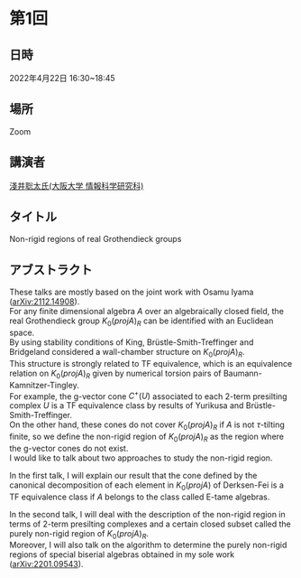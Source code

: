 <script type="text/x-mathjax-config">MathJax.Hub.Config({tex2jax:{inlineMath:[['\$','\$'],['\\(','\\)']],processEscapes:true},CommonHTML: {matchFontHeight:false}});</script>
<script type="text/javascript" async src="https://cdnjs.cloudflare.com/ajax/libs/mathjax/2.7.1/MathJax.js?config=TeX-MML-AM_CHTML"></script>


# 第1回
## 日時
2022年4月22日 16:30~18:45
## 場所
Zoom
## 講演者
[淺井聡太氏(大阪大学 情報科学研究科)](https://researchmap.jp/sotaasai)
## タイトル
Non-rigid regions of real Grothendieck groups
## アブストラクト
These talks are mostly based on the joint work with Osamu Iyama ([arXiv:2112.14908](https://arxiv.org/abs/2112.14908)).  
For any finite dimensional algebra $A$ over an algebraically closed field, the real Grothendieck group $K_0(proj A)_R$ can be identified with an Euclidean space.  
By using stability conditions of King, Brüstle-Smith-Treffinger and Bridgeland considered a wall-chamber structure on $K_0(proj A)_R$.  
This structure is strongly related to TF equivalence, which is an equivalence relation on $K_0(proj A)_R$ given by numerical torsion pairs of Baumann-Kamnitzer-Tingley.  
For example, the g-vector cone $C^+(U)$ associated to each 2-term presilting complex $U$ is a TF equivalence class by results of Yurikusa and Brüstle-Smith-Treffinger.  
On the other hand, these cones do not cover $K_0(proj A)_R$ if $A$ is not $\tau$-tilting finite, so we define the non-rigid region of $K_0(proj A)_R$ as the region where the g-vector cones do not exist.  
I would like to talk about two approaches to study the non-rigid region.  
  
In the first talk, I will explain our result that the cone defined by the canonical decomposition of each element in $K_0(proj A)$ of Derksen-Fei is a TF equivalence class if $A$ belongs to the class called E-tame algebras.  
  
In the second talk, I will deal with the description of the non-rigid region in terms of 2-term presilting complexes and a certain closed subset called the purely non-rigid region of $K_0(proj A)_R$.  
Moreover, I will also talk on the algorithm to determine the purely non-rigid regions of special biserial algebras obtained in my sole work ([arXiv:2201.09543](https://arxiv.org/abs/2201.09543)).
